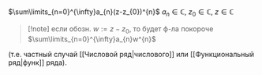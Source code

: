 $\sum\limits_{n=0}^{\infty}a_{n}(z-z_{0})^{n}$
$a_{n} \in \mathbb{C},\ z_{0} \in \mathbb{C},\ z \in \mathbb{C}$

>[!note] если обозн. $w:=z-z_{0}$, то будет ф-ла покороче $\sum\limits_{n=0}^{\infty}a_{n}w^{n}$

(т.е. частный случай [[Числовой ряд|числового]] или [[Функциональный ряд|функ]] ряда).